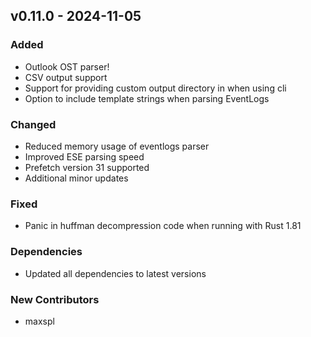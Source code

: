 ## v0.11.0 - 2024-11-05
### Added
* Outlook OST parser!
* CSV output support
* Support for providing custom output directory in when using cli
* Option to include template strings when parsing EventLogs
### Changed
* Reduced memory usage of eventlogs parser
* Improved ESE parsing speed
* Prefetch version 31 supported
* Additional minor updates
### Fixed
* Panic in huffman decompression code when running with Rust 1.81
### Dependencies
* Updated all dependencies to latest versions
### New Contributors
* maxspl

